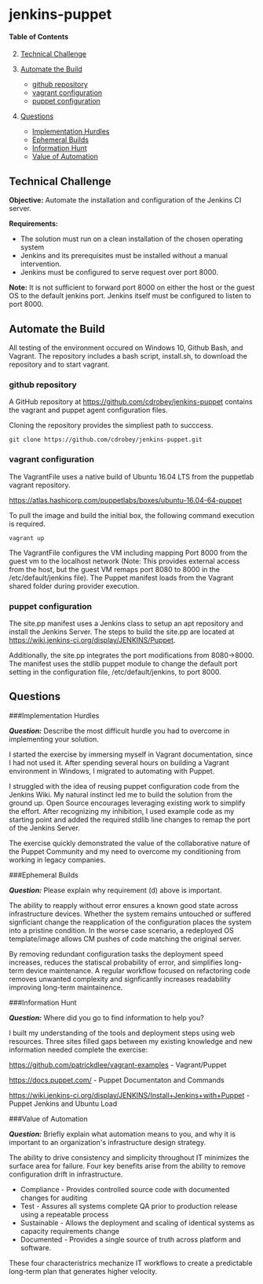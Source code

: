 # jenkins-puppet

#### Table of Contents


2. [Technical Challenge](#technical-challenge)
3. [Automate the Build](#automate-the-build)
    * [github repository](#github-repository)
    * [vagrant configuration](#vagrant-configuration)
    * [puppet configuration](#puppet-configuration)

4. [Questions](#questions)
    * [Implementation Hurdles](#implementation-hurdles)
    * [Ephemeral Builds](#ephemeral-builds)
    * [Information Hunt](#information-hunt)
    * [Value of Automation](#value-of-automation)

## Technical Challenge

**Objective:** Automate the installation and configuration of the Jenkins CI server.

**Requirements:**
* The solution must run on a clean installation of the chosen operating system
* Jenkins and its prerequisites must be installed without a manual intervention.
* Jenkins must be configured to serve request over port 8000.

**Note:** It is not sufficient to forward port 8000 on either the host or the guest OS to the default jenkins port.  Jenkins itself must be configured to listen to port 8000.

## Automate the Build

All testing of the environment occured on Windows 10, Github Bash, and Vagrant.  The repository includes a bash script, install.sh, to download the repository and to start vagrant.

### github repository

A GitHub repository at https://github.com/cdrobey/jenkins-puppet contains the vagrant and puppet agent configuration files.

Cloning the repository provides the simpliest path to succcess.  

```puppet
git clone https://github.com/cdrobey/jenkins-puppet.git
```
### vagrant configuration

The VagrantFile uses a native build of Ubuntu 16.04 LTS from the puppetlab vagrant repository.  


https://atlas.hashicorp.com/puppetlabs/boxes/ubuntu-16.04-64-puppet

To pull the image and build the initial box, the following command execution is required.

```puppet
vagrant up
```

The VagrantFile configures the VM including mapping Port 8000 from the guest vm to the localhost network  (Note: This provides external access from the host, but the guest VM remaps port 8080 to 8000 in the /etc/default/jenkins file).  The Puppet manifest loads from the Vagrant shared folder during provider execution.

### puppet configuration

The site.pp manifest uses a Jenkins class to setup an apt repository and install the Jenkins Server.  The steps to build the site.pp are located at https://wiki.jenkins-ci.org/display/JENKINS/Puppet.

Additionally, the site.pp integrates the port modifications from 8080->8000.  The manifest uses the stdlib puppet module to change the default port setting in the configuration file, /etc/default/jenkins, to port 8000.


## Questions

###Implementation Hurdles

***Question:*** Describe the most difficult hurdle you had to overcome in implementing your solution.

I started the exercise by immersing myself in Vagrant documentation, since I had not used it.  After spending several hours on building a Vagrant environment in Windows, I migrated to automating with Puppet.

I struggled with the idea of reusing puppet configuration code from the Jenkins Wiki.  My natural instinct led me to build the solution from the ground up.  Open Source encourages leveraging existing work to simplify the effort.  After recognizing my inhibition, I used example code as my starting point and added the required stdlib line changes to remap the port of the Jenkins Server.

The exercise quickly demonstrated the value of the collaborative nature of the Puppet Community and my need to overcome my conditioning from working in legacy companies. 

###Ephemeral Builds

***Question:*** Please explain why requirement (d) above is important.

The ability to reapply without error ensures a known good state across infrastructure devices.  Whether the system remains untouched or suffered signficiant change the reapplication of the configuration places the system into a pristine condition.  In the worse case scenario, a redeployed OS template/image allows CM pushes of code matching the original server.

By removing redundant configuration tasks the deployment speed increases, reduces the statiscal probability of error, and simplifies long-term device maintenance.  A regular workflow focused on refactoring code removes unwanted complexity and signficantly increases readability improving long-term maintainence. 



###Information Hunt

***Question:*** Where did you go to find information to help you?

I built my understanding of the tools and deployment steps using web resources.  Three sites filled gaps between my existing knowledge and new information needed complete the exercise:

https://github.com/patrickdlee/vagrant-examples - Vagrant/Puppet

https://docs.puppet.com/ - Puppet Documentaton and Commands

https://wiki.jenkins-ci.org/display/JENKINS/Install+Jenkins+with+Puppet - Puppet Jenkins and Ubuntu Load

###Value of Automation

***Question:*** Briefly explain what automation means to you, and why it is important to an organization's infrastructure design strategy.


The ability to drive consistency and simplicity throughout IT minimizes the surface area for failure.  Four key benefits arise from the ability to remove configuration drift in infrastructure.  

* Compliance - Provides controlled source code with documented changes for auditing
* Test - Assures all systems complete QA prior to production release using a repeatable process
* Sustainable - Allows the deployment and scaling of identical systems as capacity requirements change
* Documented - Provides a single source of truth across platform and software.  

These four characteristrics mechanize IT workflows to create a predictable long-term plan that generates higher velocity.